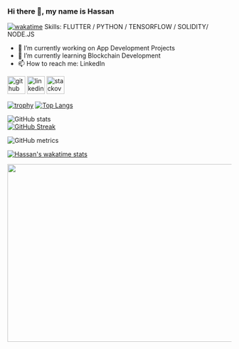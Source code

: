 ### Hi there 👋, my name is Hassan
[![wakatime](https://wakatime.com/badge/user/95cc268b-6e4f-469d-8aee-c933dee3f3be.svg)](https://wakatime.com/@95cc268b-6e4f-469d-8aee-c933dee3f3be)
Skills: FLUTTER / PYTHON / TENSORFLOW / SOLIDITY/ NODE.JS

- 🔭 I’m currently working on App Development Projects 
- 🌱 I’m currently learning Blockchain Development 
- 📫 How to reach me: LinkedIn 


[<img src='https://cdn.jsdelivr.net/npm/simple-icons@3.0.1/icons/github.svg' alt='github' height='40'>](https://github.com/hassan-zafar)  [<img src='https://cdn.jsdelivr.net/npm/simple-icons@3.0.1/icons/linkedin.svg' alt='linkedin' height='40'>](https://www.linkedin.com/in/hassan-zafar-ayoub/)  [<img src='https://cdn.jsdelivr.net/npm/simple-icons@3.0.1/icons/stackoverflow.svg' alt='stackoverflow' height='40'>](https://stackoverflow.com/users/hassan-zafar-ayub)  


[![trophy](https://github-profile-trophy.vercel.app/?username=hassan-zafar&margin-w=25&margin-h=25&column=7&theme=darkhub)](https://github.com/ryo-ma/github-profile-trophy)
[![Top Langs](https://github-readme-stats.vercel.app/api/top-langs/?username=hassan-zafar&theme=dark&layout=compact)](https://github.com/anuraghazra/github-readme-stats)

![GitHub stats](https://github-readme-stats.vercel.app/api?username=hassan-zafar&&show_icons=true&count_private=true&hide_border=true&theme=radical)  
[![GitHub Streak](https://github-readme-streak-stats.herokuapp.com?user=hassan-zafar&theme=radical&hide_border=true&date_format=j%20M%5B%20Y%5D)](https://git.io/streak-stats)

![GitHub metrics](https://metrics.lecoq.io/hassan-zafar)  


[![Hassan's wakatime stats](https://github-readme-stats.vercel.app/api/wakatime?username=hassanzafar)](https://github-readme-stats.vercel.app/api/wakatime?username=hassanzafar)

  <p>
    <img src="https://wakatime.com/share/@hassanzafar/6e7bb7d1-6482-478d-bce9-269f25fefbc8.svg" height="400" width="600">
  </p>
